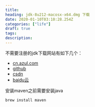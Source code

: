 ```yaml
---
title:  
heading: jdk-8u212-macosx-x64.dmg 下载
date: 2020-01-10T03:10:28.254Z
categories: ["life"]
draft: true
tags: 
description: 
---
```


不需要注册的jdk下载网站有如下几个：
- [cn.azul.com](https://cn.azul.com/downloads/zulu-community/?&architecture=x86-64-bit&package=jdk#)
- [github](https://github.com/frekele/oracle-java/releases)
- [csdn](https://download.csdn.net/download/tan3739/11143317)
- [baidu云](https://blog.csdn.net/weixin_40990991/article/details/99831728)


安装maven之前需要安装java

```bash
brew install maven
```


